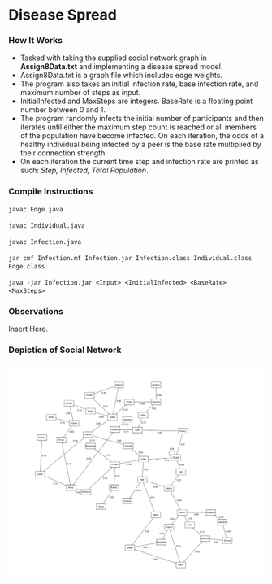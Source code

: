 # Disease Spread
### How It Works
* Tasked with taking the supplied social network graph in **Assign8Data.txt** and implementing a disease spread model.
* Assign8Data.txt is a graph file which includes edge weights.
* The program also takes an initial infection rate, base infection rate, and maximum number of steps as input.
* InitialInfected and MaxSteps are integers. BaseRate is a floating point number between 0 and 1.
* The program randomly infects the initial number of participants and then iterates until either the maximum step count is reached or all members of the population have become infected. On each iteration, the odds of a healthy individual being infected by a peer is the base rate multiplied by their connection strength.
* On each iteration the current time step and infection rate are printed as such: *Step, Infected, Total Population*.
### Compile Instructions
    javac Edge.java
    
    javac Individual.java
    
    javac Infection.java
    
    jar cmf Infection.mf Infection.jar Infection.class Individual.class Edge.class
    
    java -jar Infection.jar <Input> <InitialInfected> <BaseRate> <MaxSteps>
### Observations
Insert Here.
### Depiction of Social Network
![social network](https://github.com/soumyargade/diseaseSpread/blob/main/socialnetwork.png)
